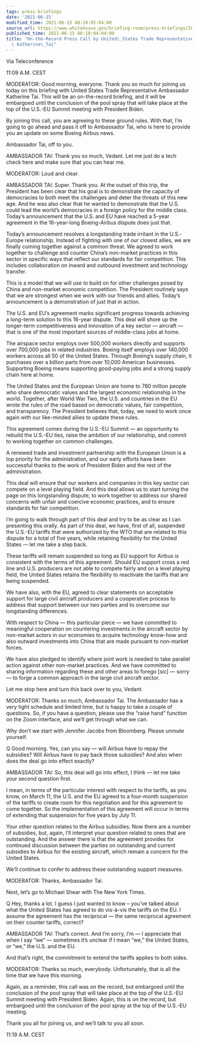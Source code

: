 ```yaml
---
tags: press-briefings
date: '2021-06-15'
modified_time: 2021-06-15 08:10:05-04:00
source_url: https://www.whitehouse.gov/briefing-room/press-briefings/2021/06/15/on-the-record-press-call-by-united-states-trade-representative-ambassador-katherine-tai/
published_time: 2021-06-15 08:10:04-04:00
title: "On-the-Record Press Call by United\_States Trade Representative Ambassador\
  \ Katherine\_Tai"
---
```

 
Via Teleconference

11:09 A.M. CEST

MODERATOR: Good morning, everyone. Thank you so much for joining us
today on this briefing with United States Trade Representative
Ambassador Katherine Tai. This will be an on-the-record briefing, and it
will be embargoed until the conclusion of the pool spray that will take
place at the top of the U.S.-EU Summit meeting with President Biden.

By joining this call, you are agreeing to these ground rules. With that,
I’m going to go ahead and pass it off to Ambassador Tai, who is here to
provide you an update on some Boeing Airbus news.

Ambassador Tai, off to you.

AMBASSADOR TAI: Thank you so much, Vedant. Let me just do a tech check
here and make sure that you can hear me.

MODERATOR: Loud and clear.

AMBASSADOR TAI: Super. Thank you. At the outset of this trip, the
President has been clear that his goal is to demonstrate the capacity of
democracies to both meet the challenges and deter the threats of this
new age. And he was also clear that he wanted to demonstrate that the
U.S. could lead the world’s democracies in a foreign policy for the
middle class. Today’s announcement that the U.S. and EU have reached a
5-year agreement in the 16-year-long Boeing-Airbus dispute does just
that.

Today’s announcement resolves a longstanding trade irritant in the
U.S.-Europe relationship. Instead of fighting with one of our closest
allies, we are finally coming together against a common threat. We
agreed to work together to challenge and counter China’s non-market
practices in this sector in specific ways that reflect our standards for
fair competition. This includes collaboration on inward and outbound
investment and technology transfer.

This is a model that we will use to build on for other challenges posed
by China and non-market economic competition. The President routinely
says that we are strongest when we work with our friends and allies.
Today’s announcement is a demonstration of just that in action.

The U.S. and EU’s agreement marks significant progress towards achieving
a long-term solution to this 16-year dispute. This deal will shore up
the longer-term competitiveness and innovation of a key sector —
aircraft — that is one of the most important sources of middle-class
jobs at home.

The airspace sector employs over 500,000 workers directly and supports
over 700,000 jobs in related industries. Boeing itself employs over
140,000 workers across all 50 of the United States. Through Boeing’s
supply chain, it purchases over a billion parts from over 10,000
American businesses. Supporting Boeing means supporting good-paying jobs
and a strong supply chain here at home.

The United States and the European Union are home to 780 million people
who share democratic values and the largest economic relationship in the
world. Together, after World War Two, the U.S. and countries in the EU
wrote the rules of the road based on democratic values, fair
competition, and transparency. The President believes that, today, we
need to work once again with our like-minded allies to update these
rules.

This agreement comes during the U.S.-EU Summit — an opportunity to
rebuild the U.S.-EU ties, raise the ambition of our relationship, and
commit to working together on common challenges.

A renewed trade and investment partnership with the European Union is a
top priority for the administration, and our early efforts have been
successful thanks to the work of President Biden and the rest of the
administration.

This deal will ensure that our workers and companies in this key sector
can compete on a level playing field. And this deal allows us to start
turning the page on this longstanding dispute, to work together to
address our shared concerns with unfair and coercive economic practices,
and to ensure standards for fair competition.

I’m going to walk through part of this deal and try to be as clear as I
can presenting this orally. As part of this deal, we have, first of all,
suspended the U.S.-EU tariffs that were authorized by the WTO that are
related to this dispute for a total of five years, while retaining
flexibility for the United States — let me take a step back.

These tariffs will remain suspended so long as EU support for Airbus is
consistent with the terms of this agreement. Should EU support cross a
red line and U.S. producers are not able to compete fairly and on a
level playing field, the United States retains the flexibility to
reactivate the tariffs that are being suspended.

We have also, with the EU, agreed to clear statements on acceptable
support for large civil aircraft producers and a cooperative process to
address that support between our two parties and to overcome our
longstanding differences.

With respect to China — this particular piece — we have committed to
meaningful cooperation on countering investments in the aircraft sector
by non-market actors in our economies to acquire technology know-how and
also outward investments into China that are made pursuant to non-market
forces.

We have also pledged to identify where joint work is needed to take
parallel action against other non-market practices. And we have
committed to sharing information regarding these and other areas to
forego \[sic\] — sorry — to forge a common approach in the large civil
aircraft sector.

Let me stop here and turn this back over to you, Vedant.

MODERATOR: Thanks so much, Ambassador Tai. The Ambassador has a very
tight schedule and limited time, but is happy to take a couple of
questions. So, if you have a question, please use the “raise hand”
function on the Zoom interface, and we’ll get through what we can.

Why don’t we start with Jennifer Jacobs from Bloomberg. Please unmute
yourself.

Q Good morning. Yes, can you say — will Airbus have to repay the
subsidies? Will Airbus have to pay back those subsidies? And also when
does the deal go into effect exactly?

AMBASSADOR TAI: So, this deal will go into effect, I think — let me take
your second question first.

I mean, in terms of the particular interest with respect to the tariffs,
as you know, on March 11, the U.S. and the EU agreed to a four-month
suspension of the tariffs to create room for this negotiation and for
this agreement to come together. So the implementation of this agreement
will occur in terms of extending that suspension for five years by July
11.

Your other question relates to the Airbus subsidies. Now there are a
number of subsidies, but, again, I’ll interpret your question related to
ones that are outstanding. And the answer there is that the agreement
provides for continued discussion between the parties on outstanding and
current subsidies to Airbus for the existing aircraft, which remain a
concern for the United States.

We’ll continue to confer to address these outstanding support measures.

MODERATOR: Thanks, Ambassador Tai.

Next, let’s go to Michael Shear with The New York Times.

Q Hey, thanks a lot. I guess I just wanted to know – you’ve talked about
what the United States has agreed to do vis-à-vis the tariffs on the EU.
I assume the agreement has the reciprocal — the same reciprocal
agreement on their counter tariffs, correct?

AMBASSADOR TAI: That’s correct. And I’m sorry, I’m — I appreciate that
when I say “we” — sometimes it’s unclear if I mean “we,” the United
States, or “we,” the U.S. and the EU.

And that’s right, the commitment to extend the tariffs applies to both
sides.

MODERATOR: Thanks so much, everybody. Unfortunately, that is all the
time that we have this morning.

Again, as a reminder, this call was on the record, but embargoed until
the conclusion of the pool spray that will take place at the top of the
U.S.-EU Summit meeting with President Biden. Again, this is on the
record, but embargoed until the conclusion of the pool spray at the top
of the U.S.-EU meeting.

Thank you all for joining us, and we’ll talk to you all soon.

11:19 A.M. CEST
